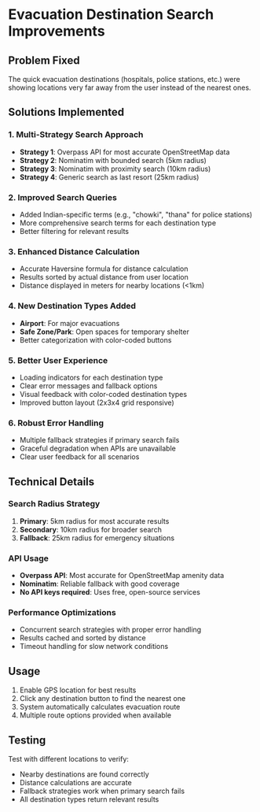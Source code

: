 # Evacuation Destination Search Improvements

## Problem Fixed
The quick evacuation destinations (hospitals, police stations, etc.) were showing locations very far away from the user instead of the nearest ones.

## Solutions Implemented

### 1. Multi-Strategy Search Approach
- **Strategy 1**: Overpass API for most accurate OpenStreetMap data
- **Strategy 2**: Nominatim with bounded search (5km radius)
- **Strategy 3**: Nominatim with proximity search (10km radius)
- **Strategy 4**: Generic search as last resort (25km radius)

### 2. Improved Search Queries
- Added Indian-specific terms (e.g., "chowki", "thana" for police stations)
- More comprehensive search terms for each destination type
- Better filtering for relevant results

### 3. Enhanced Distance Calculation
- Accurate Haversine formula for distance calculation
- Results sorted by actual distance from user location
- Distance displayed in meters for nearby locations (<1km)

### 4. New Destination Types Added
- **Airport**: For major evacuations
- **Safe Zone/Park**: Open spaces for temporary shelter
- Better categorization with color-coded buttons

### 5. Better User Experience
- Loading indicators for each destination type
- Clear error messages and fallback options
- Visual feedback with color-coded destination types
- Improved button layout (2x3x4 grid responsive)

### 6. Robust Error Handling
- Multiple fallback strategies if primary search fails
- Graceful degradation when APIs are unavailable
- Clear user feedback for all scenarios

## Technical Details

### Search Radius Strategy
1. **Primary**: 5km radius for most accurate results
2. **Secondary**: 10km radius for broader search
3. **Fallback**: 25km radius for emergency situations

### API Usage
- **Overpass API**: Most accurate for OpenStreetMap amenity data
- **Nominatim**: Reliable fallback with good coverage
- **No API keys required**: Uses free, open-source services

### Performance Optimizations
- Concurrent search strategies with proper error handling
- Results cached and sorted by distance
- Timeout handling for slow network conditions

## Usage
1. Enable GPS location for best results
2. Click any destination button to find the nearest one
3. System automatically calculates evacuation route
4. Multiple route options provided when available

## Testing
Test with different locations to verify:
- Nearby destinations are found correctly
- Distance calculations are accurate
- Fallback strategies work when primary search fails
- All destination types return relevant results
